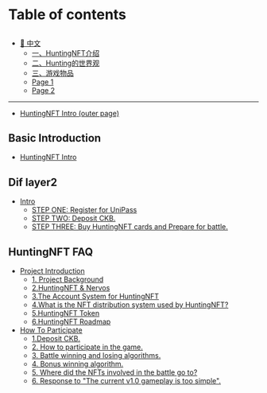 # Table of contents

##

* [📔 中文](README.md)
  * [一、HuntingNFT介绍](undefined/zhong-wen/page-2.md)
  * [二、Hunting的世界观](undefined/zhong-wen/er-hunting-de-shi-jie-guan.md)
  * [三、游戏物品](undefined/zhong-wen/san-you-xi-wu-pin.md)
  * [Page 1](undefined/zhong-wen/page-1.md)
  * [Page 2](<undefined/zhong-wen/page-2 (1).md>)

***

* [HuntingNFT Intro (outer page)](<README (1).md>)

## Basic Introduction

* [HuntingNFT Intro](basic-introduction/huntingnft-intro.md)

## Dif layer2

* [Intro](dif-layer2/intro/README.md)
  * [STEP ONE: Register for UniPass](dif-layer2/intro/step-one-register-for-unipass.md)
  * [STEP TWO:  Deposit CKB.](dif-layer2/intro/step-two-deposit-ckb..md)
  * [STEP THREE: Buy HuntingNFT cards and Prepare for battle.](dif-layer2/intro/step-three-buy-huntingnft-cards-and-prepare-for-battle..md)

## HuntingNFT FAQ

* [Project Introduction](huntingnft-faq/project-introduction/README.md)
  * [1. Project Background](huntingnft-faq/project-introduction/1.-project-background.md)
  * [2.HuntingNFT & Nervos](huntingnft-faq/project-introduction/2.huntingnft-and-nervos.md)
  * [3.The Account System for HuntingNFT](huntingnft-faq/project-introduction/3.the-account-system-for-huntingnft.md)
  * [4.What is the NFT distribution system used by HuntingNFT?](huntingnft-faq/project-introduction/4.what-is-the-nft-distribution-system-used-by-huntingnft.md)
  * [5.HuntingNFT Token](huntingnft-faq/project-introduction/5.huntingnft-token.md)
  * [6.HuntingNFT Roadmap](huntingnft-faq/project-introduction/6.huntingnft-roadmap.md)
* [How To Participate](huntingnft-faq/how-to-participate/README.md)
  * [1.Deposit CKB.](huntingnft-faq/how-to-participate/1.deposit-ckb..md)
  * [2. How to participate in the game.](huntingnft-faq/how-to-participate/2.-how-to-participate-in-the-game..md)
  * [3. Battle winning and losing algorithms.](huntingnft-faq/how-to-participate/3.-battle-winning-and-losing-algorithms..md)
  * [4. Bonus winning algorithm.](huntingnft-faq/how-to-participate/4.-bonus-winning-algorithm..md)
  * [5. Where did the NFTs involved in the battle go to?](huntingnft-faq/how-to-participate/5.-where-did-the-nfts-involved-in-the-battle-go-to.md)
  * [6. Response to "The current v1.0 gameplay is too simple".](huntingnft-faq/how-to-participate/6.-response-to-the-current-v1.0-gameplay-is-too-simple-..md)
